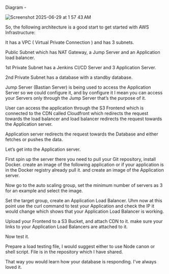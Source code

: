 Diagram - 

![Screenshot 2025-06-29 at 1 57 43 AM](https://github.com/user-attachments/assets/b647be99-989d-44ec-92dc-edceb49d6a93)

So, the following architecture is a good start to get started with AWS Infrastructure: 

It has a VPC ( Virtual Private Connection ) and has 3 subnets.
 
Public Subnet which has NAT Gateway, a Jump Server and an Application load balancer.

1st Private Subnet has a Jenkins CI/CD Server and 3 Application Server. 

2nd Private Subnet has a database with a standby database.

Jump Server (Bastian Server) is being used to access the Application Server so we could configure it, and by configure it I mean you can access your Servers only through the Jump Server that’s the purpose of it.

User can access the application through the S3 Frontend which is connected to the CDN called Cloudfront which redirects the request towards the load balancer and load balancer redirects
the request towards the Application server. 

Application server redirects the request towards the Database and either fetches or pushes the data.

Let’s get into the Application server.

First spin up the server there you need to pull your Git repository, install Docker. create an image of the following application or if your application is in the Docker registry already pull it. and create an image of the Application server. 

Now go to the auto scaling group, set the minimum number of servers as 3 for an example and select the image.

Set the target group, create an Application Load Balancer. Uhm now at this point use the curl command to test your Application and check the IP it would change which shows that your Application Load Balancer is working.

Upload your Frontend to a S3 Bucket, and attach CDN to it. make sure your links to your Application Load Balancers are attached to it.

Now test it. 

Prepare a load testing file, I would suggest either to use Node canon or shell script. File is in the repository which I have shared. 

That way you would learn how your database is responding. I've always loved it.
